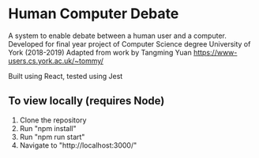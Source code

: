 # Human Computer Debate
A system to enable debate between a human user and a computer. Developed for final year project of Computer Science degree University of York (2018-2019)
Adapted from work by Tangming Yuan https://www-users.cs.york.ac.uk/~tommy/

Built using React, tested using Jest

## To view locally (requires Node)
1. Clone the repository
2. Run "npm install"
3. Run "npm run start"
4. Navigate to "http://localhost:3000/"
